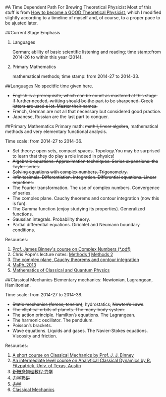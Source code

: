 #A Time Dependent Path For Brewing Theoretical Physicist
Most of this stuff is from
[How to become a GOOD Theoretical Physicist](http://www.staff.science.uu.nl/~Gadda001/goodtheorist/languages.html),
which I modified slightly according to a timeline of myself and, of
course, to a proper pace to be ajusted later.

##Current Stage Emphasis
1. Languages

   German; ablilty of basic scientific listening and reading; time
stamp:from 2014-26 to within this year (2014).
2. Primary Mathematics

   mathematical methods; time stamp: from 2014-27 to 2014-33.

##Languages
No specitfic time given here.
+ ~~English is a prerequisite, which can be count as mastered at this
   stage. If further needed, writting should be the part to be
   sharpened. Greek letters are used a lot. Master their names.~~
+ French, German are not all that necessary but considered good
   practice.
+ Japanese, Russian are the last part to conquer.

##Primary Mathematics
Primary math: ~~math I, linear algebra~~, mathematical methods and very
elementary functional analysis.

Time scale: from 2014-27 to 2014-36.
* Set theory: open sets, compact spaces.
   Topology.You may be surprised to learn that they do play a role indeed in physics!
* ~~Algebraic equations. Approximation techniques. Series expansions: the Taylor series.~~
* ~~Solving equations with complex numbers. Trigonometry.~~
* ~~Infinitesimals. Differentiation. Integration. Differential equations. Linear equations.~~
* The Fourier transformation. The use of complex numbers. Convergence of series.
* The complex plane. Cauchy theorems and contour integration (now this is fun).
* The Gamma function (enjoy studying its properties). Generalized functions.
* Gaussian integrals. Probability theory.
* Partial differential equations. Dirichlet and Neumann boundary conditions.

Resources:
1. [Prof. James Binney's course on Complex Numbers (*.pdf)](http://www-thphys.physics.ox.ac.uk/users/JamesBinney/complex.pdf)  
2. Chris Pope's lecture notes:
   [Methods 1](http://faculty.physics.tamu.edu/pope/mch1.ps)
   [Methods 2](http://faculty.physics.tamu.edu/pope/mch2.ps)  
3. [The complex plane, Cauchy theorems and contour integration](http://people.math.gatech.edu/~cain/winter99/complex.html)  
4. [MaPh_2013](http://elearning.sysu.edu.cn/webapps/portal/frameset.jsp?tab_tab_group_id=_84_1&url=%2Fwebapps%2Fblackboard%2Fexecute%2FcourseMain%3Fcourse_id%3D_1260_1)  
5. [Mathematics of Classical and Quantum Physics](http://book.douban.com/subject/2880541/)  

##Classical Mechanics
Elementary mechanics: ~~Newtonian~~, Lagrangean, Hamiltonian.

Time scale: from 2014-27 to 2014-38.
* ~~Static mechanics (forces, tension)~~; hydrostatics; ~~Newton’s Laws~~.
* ~~The elliptical orbits of planets. The many-body system.~~
* The action principle. Hamilton’s equations. The Lagrangean.
* The harmonic oscillator. The pendulum.
* Poisson’s brackets.
* Wave equations. Liquids and gases. The Navier-Stokes
  equations. Viscosity and friction.

Resources:  
1. [A short course on Classical Mechanics by Prof. J. J. Binney](http://www-thphys.physics.ox.ac.uk/user/JamesBinney/cmech.pdf)  
2. [An intermediate level course on Analytical Classical Dynamics by R. Fitzpatrick, Univ. of Texas, Austin](http://farside.ph.utexas.edu/teaching/336k/lectures/)  
3. ~~[新概念物理教程.力学](http://book.douban.com/subject/1614977/)~~  
4. ~~[力学15讲](http://book.douban.com/subject/6313269/)~~  
5. ~~[力学](http://book.douban.com/subject/3349046/)~~  
6. [Classical Mechanics](http://book.douban.com/subject/6939524/)
